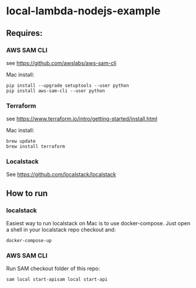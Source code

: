 # local-lambda-nodejs-example

## Requires:

### AWS SAM CLI
see https://github.com/awslabs/aws-sam-cli

Mac install:
```console
pip install --upgrade setuptools --user python
pip install aws-sam-cli --user python
```
### Terraform
see https://www.terraform.io/intro/getting-started/install.html

Mac install:
```console
brew update
brew install terraform
```

### Localstack
See https://github.com/localstack/localstack

## How to run

### localstack
Easiest way to run localstack on Mac is to use docker-compose. Just open a shell in your localstack repo checkout and:
```console
docker-compose-up
```

### AWS SAM CLI
Run SAM checkout folder of this repo:
```console
sam local start-apisam local start-api
```

